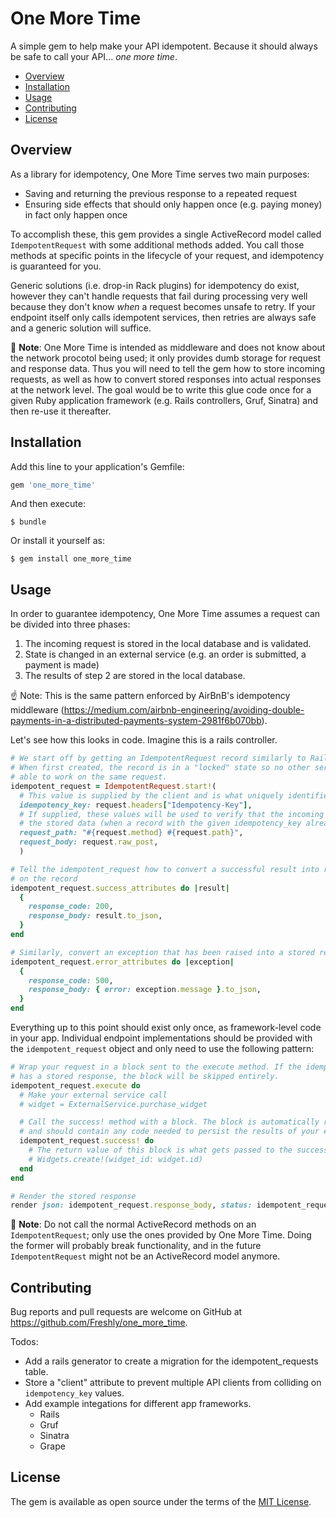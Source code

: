 # One More Time

A simple gem to help make your API idempotent.
Because it should always be safe to call your API... _one more time_.

* [Overview](#overview)
* [Installation](#installation)
* [Usage](#usage)
* [Contributing](#contributing)
* [License](#license)

## Overview

As a library for idempotency, One More Time serves two main purposes:
- Saving and returning the previous response to a repeated request
- Ensuring side effects that should only happen once (e.g. paying money) in fact only happen once

To accomplish these, this gem provides a single ActiveRecord model called `IdempotentRequest` with some additional methods added. You call those methods at specific points in the lifecycle of your request, and idempotency is guaranteed for you.

Generic solutions (i.e. drop-in Rack plugins) for idempotency do exist, however they can't handle requests that fail during processing very well because they don't know _when_ a request becomes unsafe to retry. If your endpoint itself only calls idempotent services, then retries are always safe and a generic solution will suffice.

🚨 **Note**: One More Time is intended as middleware and does not know about the network procotol being used; it only provides dumb storage for request and response data. Thus you will need to tell the gem how to store incoming requests, as well as how to convert stored responses into actual responses at the network level. The goal would be to write this glue code once for a given Ruby application framework (e.g. Rails controllers, Gruf, Sinatra) and then re-use it thereafter.

## Installation

Add this line to your application's Gemfile:

```ruby
gem 'one_more_time'
```

And then execute:

    $ bundle

Or install it yourself as:

    $ gem install one_more_time

## Usage

In order to guarantee idempotency, One More Time assumes a request can be divided into three phases:
1. The incoming request is stored in the local database and is validated.
2. State is changed in an external service (e.g. an order is submitted, a payment is made)
3. The results of step 2 are stored in the local database.

☝️ Note: This is the same pattern enforced by AirBnB's idempotency middleware (https://medium.com/airbnb-engineering/avoiding-double-payments-in-a-distributed-payments-system-2981f6b070bb).

Let's see how this looks in code. Imagine this is a rails controller.

```ruby
# We start off by getting an IdempotentRequest record similarly to Rails' create_or_find_by.
# When first created, the record is in a "locked" state so no other server process will be
# able to work on the same request.
idempotent_request = IdempotentRequest.start!(
  # This value is supplied by the client and is what uniquely identifies a request
  idempotency_key: request.headers["Idempotency-Key"],
  # If supplied, these values will be used to verify that the incoming request data matches
  # the stored data (when a record with the given idempotency_key already exists).
  request_path: "#{request.method} #{request.path}",
  request_body: request.raw_post,
  )

# Tell the idempotent_request how to convert a successful result into response data stored
# on the record
idempotent_request.success_attributes do |result|
  {
    response_code: 200,
    response_body: result.to_json,
  }
end

# Similarly, convert an exception that has been raised into a stored response
idempotent_request.error_attributes do |exception|
  {
    response_code: 500,
    response_body: { error: exception.message }.to_json,
  }
end
```

Everything up to this point should exist only once, as framework-level code in your app. Individual endpoint implementations should be provided with the `idempotent_request` object and only need to use the following pattern:

```ruby
# Wrap your request in a block sent to the execute method. If the idempotent_request already
# has a stored response, the block will be skipped entirely.
idempotent_request.execute do
  # Make your external service call
  # widget = ExternalService.purchase_widget

  # Call the success! method with a block. The block is automatically run in a transaction
  # and should contain any code needed to persist the results of your external service call.
  idempotent_request.success! do
    # The return value of this block is what gets passed to the success_attributes callback
    # Widgets.create!(widget_id: widget.id)
  end
end

# Render the stored response
render json: idempotent_request.response_body, status: idempotent_request.response_code


```
🚨 **Note**: Do not call the normal ActiveRecord methods on an `IdempotentRequest`; only use the ones provided by One More Time. Doing the former will probably break functionality, and in the future `IdempotentRequest` might not be an ActiveRecord model anymore.

## Contributing

Bug reports and pull requests are welcome on GitHub at https://github.com/Freshly/one_more_time.

Todos:
- Add a rails generator to create a migration for the idempotent_requests table.
- Store a "client" attribute to prevent multiple API clients from colliding on `idempotency_key` values.
- Add example integations for different app frameworks.
  - Rails
  - Gruf
  - Sinatra
  - Grape

## License

The gem is available as open source under the terms of the [MIT License](https://opensource.org/licenses/MIT).
